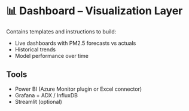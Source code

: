 # 📊 Dashboard – Visualization Layer

Contains templates and instructions to build:
- Live dashboards with PM2.5 forecasts vs actuals
- Historical trends
- Model performance over time

## Tools

- Power BI (Azure Monitor plugin or Excel connector)
- Grafana + ADX / InfluxDB
- Streamlit (optional)

